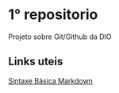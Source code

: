 # 1° repositorio
Projeto sobre Git/Github da DIO

## Links uteis
[Sintaxe Básica Markdown](https://www.markdownguide.org/basic-syntax/)
